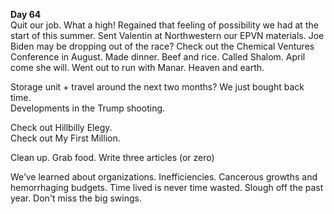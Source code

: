 **Day 64**  
Quit our job. What a high\! Regained that feeling of possibility we had at the start of this summer. Sent Valentin at Northwestern our EPVN materials. Joe Biden may be dropping out of the race? Check out the Chemical Ventures Conference in August. Made dinner. Beef and rice. Called Shalom. April come she will. Went out to run with Manar. Heaven and earth. 

Storage unit \+ travel around the next two months? We just bought back time.  
Developments in the Trump shooting. 

Check out Hillbilly Elegy.   
Check out My First Million. 

Clean up. Grab food. Write three articles (or zero)

We’ve learned about organizations. Inefficiencies. Cancerous growths and hemorrhaging budgets. Time lived is never time wasted. Slough off the past year. Don't miss the big swings.